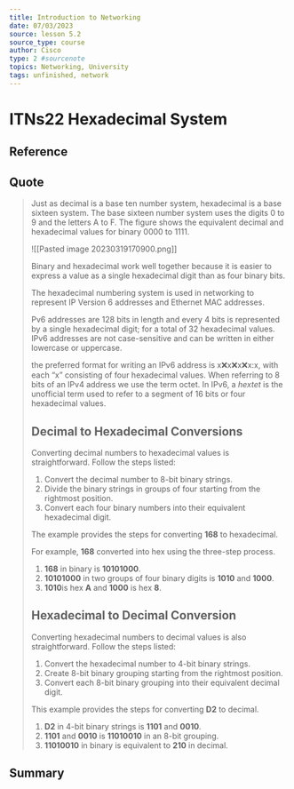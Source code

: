 ```yaml
---
title: Introduction to Networking
date: 07/03/2023
source: lesson 5.2
source_type: course
author: Cisco
type: 2 #sourcenote
topics: Networking, University
tags: unfinished, network
---
```

# ITNs22 Hexadecimal System

## **Reference**
<!-- Where do you got it -->

## **Quote**
> Just as decimal is a base ten number system, hexadecimal is a base sixteen system. The base sixteen number system uses the digits 0 to 9 and the letters A to F. The figure shows the equivalent decimal and hexadecimal values for binary 0000 to 1111.
> 
> ![[Pasted image 20230319170900.png]]
> 
> Binary and hexadecimal work well together because it is easier to express a value as a single hexadecimal digit than as four binary bits.
> 
> The hexadecimal numbering system is used in networking to represent IP Version 6 addresses and Ethernet MAC addresses.
> 
> Pv6 addresses are 128 bits in length and every 4 bits is represented by a single hexadecimal digit; for a total of 32 hexadecimal values. IPv6 addresses are not case-sensitive and can be written in either lowercase or uppercase.
> 
> the preferred format for writing an IPv6 address is x:x:x:x:x:x:x:x, with each “x” consisting of four hexadecimal values. When referring to 8 bits of an IPv4 address we use the term octet. In IPv6, a _hextet_ is the unofficial term used to refer to a segment of 16 bits or four hexadecimal values.
> 
> 
> ## Decimal to Hexadecimal Conversions
> Converting decimal numbers to hexadecimal values is straightforward. Follow the steps listed:
> 
> 1.  Convert the decimal number to 8-bit binary strings.
> 2.  Divide the binary strings in groups of four starting from the rightmost position.
> 3.  Convert each four binary numbers into their equivalent hexadecimal digit.
> 
> The example provides the steps for converting **168** to hexadecimal.
> 
> For example, **168** converted into hex using the three-step process.
> 
> 1.  **168** in binary is **10101000**.
> 2.  **10101000** in two groups of four binary digits is **1010** and **1000**.
> 3.  **1010**is hex **A** and **1000** is hex **8**.
> 
> ## Hexadecimal to Decimal Conversion
> Converting hexadecimal numbers to decimal values is also straightforward. Follow the steps listed:
> 
> 1.  Convert the hexadecimal number to 4-bit binary strings.
> 2.  Create 8-bit binary grouping starting from the rightmost position.
> 3.  Convert each 8-bit binary grouping into their equivalent decimal digit.
> 
> This example provides the steps for converting **D2** to decimal.
> 
> 1.  **D2** in 4-bit binary strings is **1101** and **0010**.
> 2.  **1101** and **0010** is **11010010** in an 8-bit grouping.
> 3.  **11010010** in binary is equivalent to **210** in decimal.

## **Summary**
<!-- try to apply the method of the question and the answer, if there is more than one idea, then make a single note or sub note from each idea -->